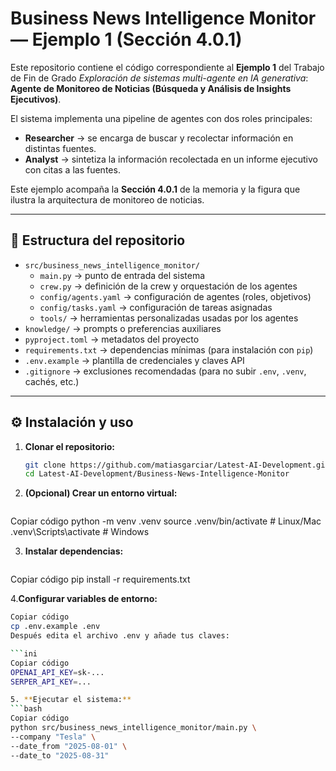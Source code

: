 # Business News Intelligence Monitor — Ejemplo 1 (Sección 4.0.1)

Este repositorio contiene el código correspondiente al **Ejemplo 1** del Trabajo de Fin de Grado *Exploración de sistemas multi-agente en IA generativa*:  
**Agente de Monitoreo de Noticias (Búsqueda y Análisis de Insights Ejecutivos)**.

El sistema implementa una pipeline de agentes con dos roles principales:

- **Researcher** → se encarga de buscar y recolectar información en distintas fuentes.  
- **Analyst** → sintetiza la información recolectada en un informe ejecutivo con citas a las fuentes.  

Este ejemplo acompaña la **Sección 4.0.1** de la memoria y la figura que ilustra la arquitectura de monitoreo de noticias.

---

## 📂 Estructura del repositorio

- `src/business_news_intelligence_monitor/`
  - `main.py` → punto de entrada del sistema  
  - `crew.py` → definición de la crew y orquestación de los agentes  
  - `config/agents.yaml` → configuración de agentes (roles, objetivos)  
  - `config/tasks.yaml` → configuración de tareas asignadas  
  - `tools/` → herramientas personalizadas usadas por los agentes  
- `knowledge/` → prompts o preferencias auxiliares  
- `pyproject.toml` → metadatos del proyecto  
- `requirements.txt` → dependencias mínimas (para instalación con `pip`)  
- `.env.example` → plantilla de credenciales y claves API  
- `.gitignore` → exclusiones recomendadas (para no subir `.env`, `.venv`, cachés, etc.)

---

## ⚙️ Instalación y uso

1. **Clonar el repositorio:**
   ```bash
   git clone https://github.com/matiasgarciar/Latest-AI-Development.git
   cd Latest-AI-Development/Business-News-Intelligence-Monitor

2. **(Opcional) Crear un entorno virtual:**
   ```bash
Copiar código
python -m venv .venv
source .venv/bin/activate   # Linux/Mac
.venv\Scripts\activate      # Windows

3. **Instalar dependencias:**
   ```bash
Copiar código
pip install -r requirements.txt

4.**Configurar variables de entorno:**
   ```bash
Copiar código
cp .env.example .env
Después edita el archivo .env y añade tus claves:

   ```ini
Copiar código
OPENAI_API_KEY=sk-...
SERPER_API_KEY=...

5. **Ejecutar el sistema:**
   ```bash
Copiar código
python src/business_news_intelligence_monitor/main.py \
  --company "Tesla" \
  --date_from "2025-08-01" \
  --date_to "2025-08-31"

